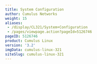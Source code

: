 ```yaml
---
title: System Configuration
author: Cumulus Networks
weight: 15
aliases:
 - /display/CL321/System+Configuration
 - /pages/viewpage.action?pageId=5126746
pageID: 5126746
product: Cumulus Linux
version: '3.2'
imgData: cumulus-linux-321
siteSlug: cumulus-linux-321
---
```

<article id="html-search-results" class="ht-content" style="display: none;">

</article>

<footer id="ht-footer">

</footer>
